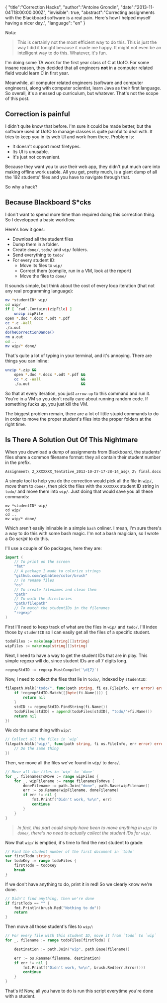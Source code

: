 {
    "title":"Correction Hacks",
    "author":"Antoine Grondin",
    "date":"2013-11-04T18:00:00.000Z",
    "invisible": true,
    "abstract":"Correcting assignments with the Blackboard software is a real pain.  Here's how I helped myself having a nicer day.",
    "language": "en"
}

Nota:

> This is certainly not the most efficient way to do this.  This is just the way I did it tonight because it made me happy.  It might not even be an intelligent way to do this.  Whatever, it's fun.

I'm doing some TA work for the first year class of C at UofO.  For some insane reason, they decided that all engineers __not__ in a computer related field would learn C in first year.

Meanwhile, all computer related engineers (software and computer engineers), along with computer scientist, learn Java as their first language.  So overall, it's a messed up curriculum, but whatever.  That's not the scope of this post.

## Correction is painful

I didn't quite know that before.  I'm sure it could be made better, but the software used at UofO to manage classes is quite painful to deal with.  It tries to keep you in its web UI and work from there.  Problem is:

* It doesn't support most filetypes.
* Its UI is unusable.
* It's just not convenient.

Because they want you to use their web app, they didn't put much care into making offline work usable.  All you get, pretty much, is a giant dump of all the 192 students' files and you have to navigate through that.

So why a hack?

## Because Blackboard S*cks

I don't want to spend more time than required doing this correction thing. So I developped a basic workflow.

Here's how it goes:

* Download all the student files
* Dump them in a folder.
* Create `done/`, `todo/` and `wip/` folders.
* Send everything to `todo/`
* For every student ID:
    * Move its files to `wip/`
    * Correct them (compile, run in a VM, look at the report)
    * Move the files to `done/`

It sounds simple, but think about the cost of every loop iteration (that not any real programming language):

```bash
mv *studentID* wip/
cd wip/
if [ `cwd`.Contains(zipFile) ]
    unzip zipFile
open *.doc *.docx *.odt *.pdf
cc *.c -Wall
./a.out
doTheCorrectionDance()
rm a.out
cd ..
mv wip/* done/
```

That's quite a lot of typing in your terminal, and it's annoying.  There are things you can inline:

```bash
unzip *.zip &&
    open *.doc *.docx *.odt *.pdf &&
    cc *.c -Wall                  &&
    ./a.out                       &&
```
So that at every iteration, you just `arrow-up` to this command and run it.  You're in a VM so you don't really care about running random code.  If something fucks up, you just kill the VM.

The biggest problem remain, there are a lot of little stupid commands to do in order to move the proper student's files into the proper folders at the right time.

## Is There A Solution Out Of This Nightmare

When you download a dump of assignments from Blackboard, the students' files share a common filename format: they all contain their student number in the prefix.

```
Assignment\ 2_XXXXXXX_Tentative_2013-10-27-17-28-14_asg\ 2\ final.docx
```

A simple tool to help you do the correction would pick all the file in `wip/`, move them to `done/`, then pick the files with the `XXXXXXX` student ID string in `todo/` and move them into `wip/`.  Just doing that would save you all these commands:

```
mv *studentID* wip/
cd wip/
cd ..
mv wip/* done/
```

Which aren't easily inlinable in a simple `bash` onliner.  I mean, I'm sure there's a way to do this with some bash magic.  I'm not a bash magician, so I wrote a Go _script_ to do this.

I'll use a couple of Go packages, here they are:

```go
import (
    // To print on the screen
    "fmt"
    // A package I made to colorize strings
    "github.com/aybabtme/color/brush"
    // To rename files
    "os"
    // To create filenames and clean them
    "path"
    // To walk the directories
    "path/filepath"
    // To match the studentIDs in the filenames
    "regexp"
)
```

First I'll need to keep track of what are the files in `wip/` and `todo/`.  I'll index those by `studentID` so I can easily get all the files of a specific student.

```go
todoFiles := make(map[string][]string)
wipFiles := make(map[string][]string)
```

Next, I need to have a way to get the student IDs that are in play.  This simple regexp will do, since student IDs are all 7 digits long.

```go
regexpStdID := regexp.MustCompile(`\d{7}`)
```

Now, I need to collect the files that lie in `todo/`, indexed by `studentID`:

```go
filepath.Walk("todo/", func(path string, fi os.FileInfo, err error) error {
    if !regexpStdID.Match([]byte(fi.Name())) {
        return nil
    }
    stdID := regexpStdID.FindString(fi.Name())
    todoFiles[stdID] = append(todoFiles[stdID], "todo/"+fi.Name())
    return nil
})
```

We do the same thing with `wip/`:

```go
// Collect all the files in `wip`
filepath.Walk("wip/", func(path string, fi os.FileInfo, err error) error {
    // Do the same thing
})
```

Then, we move all the files we've found in `wip/` to `done/`.

```go
// Move all the files in `wip` to `done`
for _, filenamesToMove := range wipFiles {
    for _, wipFilename := range filenamesToMove {
        doneFilename := path.Join("done", path.Base(wipFilename))
        err := os.Rename(wipFilename, doneFilename)
        if err != nil {
            fmt.Printf("Didn't work, %v\n", err)
            continue
        }
    }
}
```
> _In fact, this part could simply have been to move anything in `wip/` to `done/`, there's no need to actually collect the student IDs for `wip/`._

Now that `wip/` is emptied, it's time to find the next student to grade:

```go
// Find the student number of the first document in `todo`
var firstTodo string
for todoKey := range todoFiles {
    firstTodo = todoKey
    break
}
```

If we don't have anything to do, print it in <span style="font-color: red;">red</span>!  So we clearly know we're done.

```go
// Didn't find anything, then we're done
if firstTodo == "" {
    fmt.Println(brush.Red("Nothing to do"))
    return
}
```

Then move all those student's files to `wip/`:

```go
// For every file with this student ID, move it from `todo` to `wip`
for _, filename := range todoFiles[firstTodo] {

    destination := path.Join("wip", path.Base(filename))

    err := os.Rename(filename, destination)
    if err != nil {
        fmt.Printf("Didn't work, %v\n", brush.Red(err.Error()))
        continue
    }
}
```

That's it!  Now, all you have to do is run this script everytime you're done with a student.
